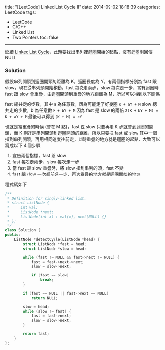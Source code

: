 title: "[LeetCode] Linked List Cycle II"
date: 2014-09-02 18:18:39
categories: LeetCode
tags:
- LeetCode
- C/C++
- Linked List
- Two Pointers
toc: false
---
延續 [Linked List Cycle](/LeetCode-Linked-List-Cycle/)，此題要找出串列裡迴圈開始的起點，沒有迴圈則回傳 NULL

<!-- more -->

### Solution

假設串列開頭到迴圈開頭的距離為 K，迴圈長度為 Y，有兩個指標分別為 fast 跟 slow，現在從串列頭開始移動，fast 每次走兩步，slow 每次走一步，當有迴圈時 fast 跟 slow 會重疊，由迴圈開頭到重疊的地方距離為 M，所以可以得到以下關係

fast 總共走的步數，其中 a 為任意數，因為可能走了好幾圈
`K + aY + M`
slow 總共走的步數，b 為任意數
`K + bY + M`
因為 fast 是 slow 的兩倍
`2(K + bY + M) = K + aY + M`
最後可以得到
`(K + M) = cY`

也就是當重疊的時候 (會在 M 點)，fast 或 slow 只要再走 K 步就會到迴圈的開頭，而 K 剛好是串列開頭到迴圈開頭的距離，所以只要把 fast 或 slow 其中一個指到串列開頭，再用相同速度往前走，此時重疊的地方就是迴圈的起點，大致可以寫成以下 4 個步驟
1. 宣告兩個指標，fast 跟 slow
2. fast 每次走兩步，slow 每次走一步
3. 當 fast 跟 slow 重疊時，將 slow 指到串列的頭，fast 不變
4. fast 跟 slow 一次都前進一步，再次重疊的地方就是迴圈開始的地方

程式碼如下

``` c++
/**
 * Definition for singly-linked list.
 * struct ListNode {
 *     int val;
 *     ListNode *next;
 *     ListNode(int x) : val(x), next(NULL) {}
 * };
 */
class Solution {
public:
    ListNode *detectCycle(ListNode *head) {
        struct ListNode *fast = head;
        struct ListNode *slow = head;

        while (fast != NULL && fast->next != NULL) {
            fast = fast->next->next;
            slow = slow->next;

            if (fast == slow)
                break;
        }

        if (fast == NULL || fast->next == NULL)
            return NULL;

        slow = head;
        while (slow != fast) {
            fast = fast->next;
            slow = slow->next;
        }

        return fast;
    }
};
```
